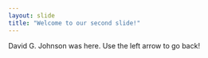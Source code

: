 ```yaml
---
layout: slide
title: "Welcome to our second slide!"
---
```

David G. Johnson was here.
Use the left arrow to go back!
